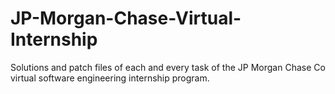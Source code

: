 # JP-Morgan-Chase-Virtual-Internship
Solutions and patch files of each and every task of the JP Morgan Chase Co virtual software engineering internship program.
